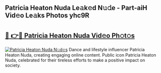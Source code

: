 ## Patricia Heaton Nuda Le𝚊k𝚎d N𝚞𝚍e - Part-aiH Vid𝚎o Le𝚊ks Photos yhc9R

# <h2><a href="http://fbdg5w3.evod.top/?m=Patricia+Heaton+Nuda">🔗 👉🔴 Patricia Heaton Nuda Vid𝚎o Ph𝚘t𝚘s</a></h2>

[![Patricia Heaton Nuda N𝚞d𝚎s](https://i.imgur.com/8V9OHl7.gif)](http://fbdg5w3.evod.top/?m=Patricia+Heaton+Nuda)
Dance and lifestyle influencer Patricia Heaton Nuda, creating engaging online content. Public icon Patricia Heaton Nuda, celebrated for their tireless efforts to make a positive impact on society. 
